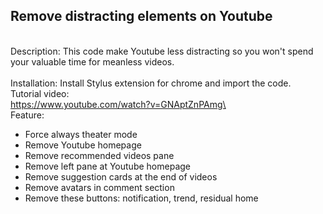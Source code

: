 ## Remove distracting elements on Youtube
\
Description: This code make Youtube less distracting so you won't spend your valuable time for meanless videos.\
\
Installation: Install Stylus extension for chrome and import the code.\
Tutorial video:\
https://www.youtube.com/watch?v=GNAptZnPAmg\
\
Feature:
- Force always theater mode
- Remove Youtube homepage
- Remove recommended videos pane
- Remove left pane at Youtube homepage
- Remove suggestion cards at the end of videos
- Remove avatars in comment section
- Remove these buttons: notification, trend, residual home
